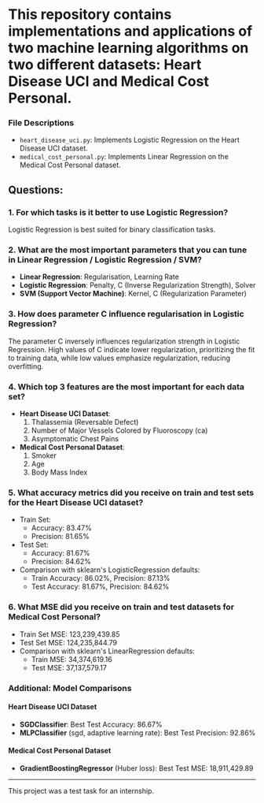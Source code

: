 # This repository contains implementations and applications of two machine learning algorithms on two different datasets: Heart Disease UCI and Medical Cost Personal.

### File Descriptions
- `heart_disease_uci.py`: Implements Logistic Regression on the Heart Disease UCI dataset.
- `medical_cost_personal.py`: Implements Linear Regression on the Medical Cost Personal dataset.

## Questions:
### 1. For which tasks is it better to use Logistic Regression?
Logistic Regression is best suited for binary classification tasks.

### 2. What are the most important parameters that you can tune in Linear Regression / Logistic Regression / SVM?
- **Linear Regression**: Regularisation, Learning Rate
- **Logistic Regression**: Penalty, C (Inverse Regularization Strength), Solver
- **SVM (Support Vector Machine)**: Kernel, C (Regularization Parameter)

### 3. How does parameter C influence regularisation in Logistic Regression?
The parameter C inversely influences regularization strength in Logistic Regression. High values of C indicate lower regularization, prioritizing the fit to training data, while low values emphasize regularization, reducing overfitting.

### 4. Which top 3 features are the most important for each data set?
- **Heart Disease UCI Dataset**:
  1. Thalassemia (Reversable Defect)
  2. Number of Major Vessels Colored by Fluoroscopy (ca)
  3. Asymptomatic Chest Pains
- **Medical Cost Personal Dataset**:
  1. Smoker
  2. Age
  3. Body Mass Index

### 5. What accuracy metrics did you receive on train and test sets for the Heart Disease UCI dataset?
- Train Set: 
  - Accuracy: 83.47%
  - Precision: 81.65%
- Test Set: 
  - Accuracy: 81.67%
  - Precision: 84.62%
- Comparison with sklearn's LogisticRegression defaults: 
  - Train Accuracy: 86.02%, Precision: 87.13%
  - Test Accuracy: 81.67%, Precision: 84.62%

### 6. What MSE did you receive on train and test datasets for Medical Cost Personal?
- Train Set MSE: 123,239,439.85
- Test Set MSE: 124,235,844.79
- Comparison with sklearn's LinearRegression defaults:
  - Train MSE: 34,374,619.16
  - Test MSE: 37,137,579.17

### Additional: Model Comparisons

#### Heart Disease UCI Dataset
- **SGDClassifier**: Best Test Accuracy: 86.67%
- **MLPClassifier** (sgd, adaptive learning rate): Best Test Precision: 92.86%

#### Medical Cost Personal Dataset
- **GradientBoostingRegressor** (Huber loss): Best Test MSE: 18,911,429.89

---

This project was a test task for an internship.
